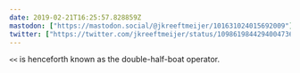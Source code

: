 ```yaml
---
date: 2019-02-21T16:25:57.828859Z
mastodon: ["https://mastodon.social/@jkreeftmeijer/101631024015692009"]
twitter: ["https://twitter.com/jkreeftmeijer/status/1098619844294004736"]
---
```

`<<` is henceforth known as the double-half-boat operator.
